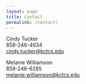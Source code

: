 ```yaml
---
layout: page
title: Contact
permalink: /contact/
---
```


<p>Cindy Tucker<br>
859-246-4634<br>
<a href="mailto:cindy.tucker@kctcs.edu?subject=KYCC-WiC%20Information%20Request">cindy.tucker@kctcs.edu</a></p>
<p>Melanie Williamson<br>
859-246-6285<br>
<a href="mailto:melanie.williamson@kctcs.edu?subject=KYCC-WiC%20Information%20Request">melanie.williamson@kctcs.edu</a></p>
